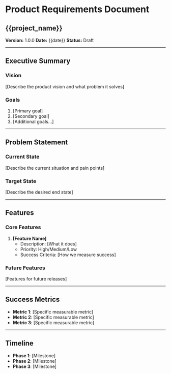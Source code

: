 # Product Requirements Document
## {{project_name}}

**Version:** 1.0.0
**Date:** {{date}}
**Status:** Draft

---

## Executive Summary

### Vision
[Describe the product vision and what problem it solves]

### Goals
1. [Primary goal]
2. [Secondary goal]
3. [Additional goals...]

---

## Problem Statement

### Current State
[Describe the current situation and pain points]

### Target State
[Describe the desired end state]

---

## Features

### Core Features
1. **[Feature Name]**
   - Description: [What it does]
   - Priority: High/Medium/Low
   - Success Criteria: [How we measure success]

### Future Features
[Features for future releases]

---

## Success Metrics

- **Metric 1**: [Specific measurable metric]
- **Metric 2**: [Specific measurable metric]
- **Metric 3**: [Specific measurable metric]

---

## Timeline

- **Phase 1**: [Milestone]
- **Phase 2**: [Milestone]
- **Phase 3**: [Milestone]
